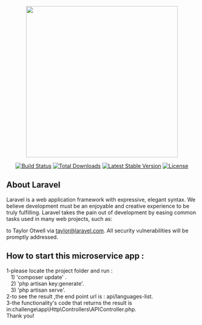 <p align="center"><img src="https://res.cloudinary.com/dtfbvvkyp/image/upload/v1566331377/laravel-logolockup-cmyk-red.svg" width="400"></p>

<p align="center">
<a href="https://travis-ci.org/laravel/framework"><img src="https://travis-ci.org/laravel/framework.svg" alt="Build Status"></a>
<a href="https://packagist.org/packages/laravel/framework"><img src="https://poser.pugx.org/laravel/framework/d/total.svg" alt="Total Downloads"></a>
<a href="https://packagist.org/packages/laravel/framework"><img src="https://poser.pugx.org/laravel/framework/v/stable.svg" alt="Latest Stable Version"></a>
<a href="https://packagist.org/packages/laravel/framework"><img src="https://poser.pugx.org/laravel/framework/license.svg" alt="License"></a>
</p>

## About Laravel

Laravel is a web application framework with expressive, elegant syntax. We believe development must be an enjoyable and creative experience to be truly fulfilling. Laravel takes the pain out of development by easing common tasks used in many web projects, such as:

 to Taylor Otwell via [taylor@laravel.com](mailto:taylor@laravel.com). All security vulnerabilities will be promptly addressed.
 
 ## How to start this microservice app :
1-please locate the project folder and run : <br>
&nbsp;&nbsp;&nbsp;1) 'composer update' .<br>
&nbsp;&nbsp;&nbsp;2) 'php artisan key:generate'.<br>
&nbsp;&nbsp;&nbsp;3) 'php artisan serve'.<br>
2-to see the result ,the end point url is : api/languages-list.<br>
3-the functionality's code that returns the result is in:challenge\app\Http\Controllers\APIController.php.<br>
 Thank you!




